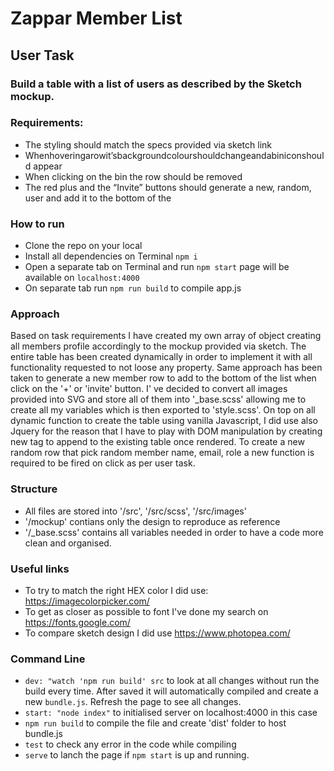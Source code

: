 # Zappar Member List

## User Task

### Build a table with a list of users as described by the Sketch mockup.

### Requirements:

- The styling should match the specs provided via sketch link
- Whenhoveringarowit’sbackgroundcolourshouldchangeandabiniconshould
  appear
- When clicking on the bin the row should be removed
- The red plus and the “Invite” buttons should generate a new, random, user and
  add it to the bottom of the

### How to run

- Clone the repo on your local
- Install all dependencies on Terminal `npm i`
- Open a separate tab on Terminal and run `npm start` page will be available on `localhost:4000`
- On separate tab run `npm run build` to compile app.js

### Approach

Based on task requirements I have created my own array of object creating all members profile accordingly to the mockup provided via sketch.
The entire table has been created dynamically in order to implement it with all functionality requested to not loose any property. Same approach has been taken to generate a new member row to add to the bottom of the list when click on the '+' or 'invite' button.
I' ve decided to convert all images provided into SVG and store all of them into '\_base.scss' allowing me to create all my variables which is then exported to 'style.scss'.
On top on all dynamic function to create the table using vanilla Javascript, I did use also Jquery for the reason that I have to play with DOM manipulation by creating new tag to append to the existing table once rendered.
To create a new random row that pick random member name, email, role a new function is required to be fired on click as per user task.

### Structure

- All files are stored into '/src', '/src/scss', '/src/images'
- '/mockup' contians only the design to reproduce as reference
- '/\_base.scss' contains all variables needed in order to have a code more clean and organised.

### Useful links

- To try to match the right HEX color I did use: https://imagecolorpicker.com/
- To get as closer as possible to font I've done my search on https://fonts.google.com/
- To compare sketch design I did use https://www.photopea.com/

### Command Line

- `dev: "watch 'npm run build' src` to look at all changes without run the build every time. After saved it will automatically compiled and create a new `bundle.js`. Refresh the page to see all changes.
- `start: "node index"` to initialised server on localhost:4000 in this case
- `npm run build` to compile the file and create 'dist' folder to host bundle.js
- `test` to check any error in the code while compiling
- `serve` to lanch the page if `npm start` is up and running.
